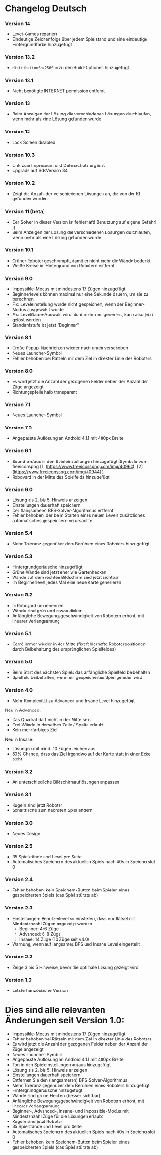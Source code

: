 Changelog Deutsch
=================

### Version 14

- Level-Games repariert
- Eindeutige Zeichenfolge über jedem Spielstand und eine eindeutige Hintergrundfarbe hinzugefügt

### Version 13.2

- `distributionSha256Sum` zu den Build-Optionen hinzugefügt

### Version 13.1

- Nicht benötigte INTERNET permission entfernt

### Version 13

- Beim Anzeigen der Lösung die verschiedenen Lösungen durchlaufen, wenn mehr als eine Lösung gefunden wurde

### Version 12

- Lock Screen disabled

### Version 10.3

- Link zum Impressum und Datenschutz ergänzt
- Upgrade auf SdkVersion 34

### Version 10.2

- Zeigt die Anzahl der verschiedenen Lösungen an, die von der KI gefunden wurden

### Version 11 (beta)

- Der Solver in dieser Version ist fehlerhaft! Benutzung auf eigene Gefahr! ;)
- Beim Anzeigen der Lösung die verschiedenen Lösungen durchlaufen, wenn mehr als eine Lösung gefunden wurde

### Version 10.1

- Grüner Roboter geschrumpft, damit er nicht mehr die Wände bedeckt
- Weiße Kreise im Hintergrund von Robotern entfernt

### Version 9.0

- Impossible-Modus mit mindestens 17 Zügen hinzugefügt
- Beginnerlevels können maximal nur eine Sekunde dauern, um sie zu berechnen
- Fix: Leveleinstellung wurde nicht gespeichert, wenn der Beginner-Modus ausgewählt wurde
- Fix: LevelGame-Auswahl wird nicht mehr neu generiert, kann also jetzt gelöst werden
- Standardstufe ist jetzt "Beginner"

### Version 8.1

- Große Popup-Nachrichten wieder nach unten verschoben
- Neues Launcher-Symbol
- Fehler behoben bei Rätseln mit dem Ziel in direkter Linie des Roboters

### Version 8.0

- Es wird jetzt die Anzahl der gezogenen Felder neben der Anzahl der Züge angezeigt
- Richtungspfeile halb transparent

### Version 7.1

- Neues Launcher-Symbol

### Version 7.0

- Angepasste Auflösung an Android 4.1.1 mit 480px Breite

### Version 6.1

- Sound ein/aus in den Spieleinstellungen hinzugefügt (Symbole von freeiconspng [1] (https://www.freeiconspng.com/img/40963), [2] (https://www.freeiconspng.com/img/40944) )
- Roboyard in der Mitte des Spielfelds hinzugefügt

### Version 6.0

- Lösung als 2. bis 5. Hinweis anzeigen
- Einstellungen dauerhaft speichern
- Der (langsamere) BFS-Solver-Algorithmus entfernt
- Fehler behoben, der beim Starten eines neuen Levels zusätzliches automatisches gespeichern verursachte

### Version 5.4

- Mehr Toleranz gegenüber dem Berühren eines Roboters hinzugefügt

### Version 5.3

- Hintergrundgeräusche hinzugefügt
- Grüne Wände sind jetzt eher wie Gartenhecken
- Wände auf dem rechten Bildschirm sind jetzt sichtbar
- Im Beginnerlevel jedes Mal eine neue Karte generieren

### Version 5.2

- In Roboyard umbenennen
- Wände sind grün und etwas dicker
- Anfängliche Bewegungsgeschwindigkeit von Robotern erhöht, mit linearer Verlangsamung

### Version 5.1

- Carré immer wieder in der Mitte (fixt fehlerhafte Roboterpositionen durch Beibehaltung des ursprünglichen Spielfeldes)

### Version 5.0

- Beim Start des nächsten Spiels das anfängliche Spielfeld beibehalten
- Spielfeld beibehalten, wenn ein gespeichertes Spiel geladen wird

### Version 4.0

- Mehr Komplexität zu Advanced und Insane Level hinzugefügt

Neu in Advanced:

- Das Quadrat darf nicht in der Mitte sein
- Drei Wände in derselben Zeile / Spalte erlaubt
- Kein mehrfarbiges Ziel

Neu in Insane:

- Lösungen mit mind. 10 Zügen reichen aus
- 50% Chance, dass das Ziel irgendwo auf der Karte statt in einer Ecke steht

### Version 3.2

- An unterschiedliche Bildschirmauflösungen anpassen

### Version 3.1

- Kugeln sind jetzt Roboter
- Schaltfläche zum nächsten Spiel ändern

### Version 3.0

- Neues Design

### Version 2.5

- 35 Spielstände und Level pro Seite
- Automatisches Speichern des aktuellen Spiels nach 40s in Speicherslot 0

### Version 2.4

- Fehler behoben: kein Speichern-Button beim Spielen eines gespeicherten Spiels (das Spiel stürzte ab)

### Version 2.3

- Einstellungen: Benutzerlevel so einstellen, dass nur Rätsel mit Mindestanzahl Zügen angezeigt werden
  - Beginner: 4-6 Züge
  - Advanced: 6-8 Züge
  - Insane: 14 Züge (10 Züge seit v4.0)
- Warnung, wenn auf langsames BFS und Insane Level eingestellt

### Version 2.2

- Zeige 3 bis 5 Hinweise, bevor die optimale Lösung gezeigt wird

### Version 1.0

- Letzte französische Version

# Dies sind alle relevanten Änderungen seit Version 1.0:

- Impossible-Modus mit mindestens 17 Zügen hinzugefügt
- Fehler behoben bei Rätseln mit dem Ziel in direkter Linie des Roboters
- Es wird jetzt die Anzahl der gezogenen Felder neben der Anzahl der Züge angezeigt
- Neues Launcher-Symbol
- Angepasste Auflösung an Android 4.1.1 mit 480px Breite
- Ton in den Spieleinstellungen an/aus hinzugefügt
- Lösung als 2. bis 5. Hinweis anzeigen
- Einstellungen dauerhaft speichern
- Entfernen Sie den (langsameren) BFS-Solver-Algorithmus
- Mehr Toleranz gegenüber dem Berühren eines Roboters hinzugefügt
- Hintergrundgeräusche hinzugefügt
- Wände sind grüne Hecken (besser sichtbar)
- Anfängliche Bewegungsgeschwindigkeit von Robotern erhöht, mit linearer Verlangsamung
- Beginner-, Advanced-, Insane- und Impossible-Modus mit Mindestanzahl Züge für die Lösungen erlaubt
- Kugeln sind jetzt Roboter
- 35 Spielstände und Level pro Seite
- Automatisches Speichern des aktuellen Spiels nach 40s in Speicherslot 0
- Fehler behoben: kein Speichern-Button beim Spielen eines gespeicherten Spiels (das Spiel stürzte ab)
